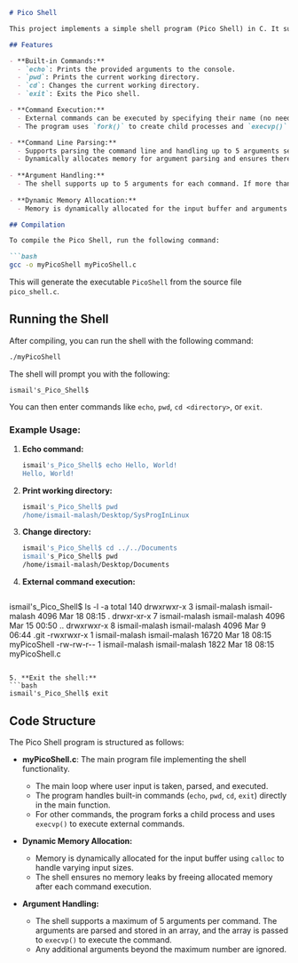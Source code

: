 ```markdown
# Pico Shell

This project implements a simple shell program (Pico Shell) in C. It supports basic shell functionalities such as built-in commands (`echo`, `pwd`, `cd`, `exit`), command execution via `fork()` and `execvp()`, and dynamic argument handling (with a maximum of 5 arguments per command). The shell can execute commands either by their full paths or just by their names (if available in the system's PATH).

## Features

- **Built-in Commands:**
  - `echo`: Prints the provided arguments to the console.
  - `pwd`: Prints the current working directory.
  - `cd`: Changes the current working directory.
  - `exit`: Exits the Pico shell.

- **Command Execution:**
  - External commands can be executed by specifying their name (no need for full path).
  - The program uses `fork()` to create child processes and `execvp()` to replace the child process with the specified command.

- **Command Line Parsing:**
  - Supports parsing the command line and handling up to 5 arguments separated by spaces.
  - Dynamically allocates memory for argument parsing and ensures there are no memory leaks.
  
- **Argument Handling:**
  - The shell supports up to 5 arguments for each command. If more than 5 arguments are provided, they will be ignored.
  
- **Dynamic Memory Allocation:**
  - Memory is dynamically allocated for the input buffer and arguments to handle varying input sizes and avoid memory leaks.

## Compilation

To compile the Pico Shell, run the following command:

```bash
gcc -o myPicoShell myPicoShell.c
```

This will generate the executable `PicoShell` from the source file `pico_shell.c`.

## Running the Shell

After compiling, you can run the shell with the following command:

```bash
./myPicoShell
```

The shell will prompt you with the following:

```
ismail's_Pico_Shell$
```

You can then enter commands like `echo`, `pwd`, `cd <directory>`, or `exit`.

### Example Usage:

1. **Echo command:**
   ```bash
   ismail's_Pico_Shell$ echo Hello, World!
   Hello, World!
   ```

2. **Print working directory:**
   ```bash
   ismail's_Pico_Shell$ pwd
   /home/ismail-malash/Desktop/SysProgInLinux
   ```

3. **Change directory:**
   ```bash
   ismail's_Pico_Shell$ cd ../../Documents
   ismail's_Pico_Shell$ pwd
   /home/ismail-malash/Desktop/Documents
   ```

4. **External command execution:**
   ```bash
ismail's_Pico_Shell$ ls -l -a
total 140
drwxrwxr-x 3 ismail-malash ismail-malash  4096 Mar 18 08:15 .
drwxr-xr-x 7 ismail-malash ismail-malash  4096 Mar 15 00:50 ..
drwxrwxr-x 8 ismail-malash ismail-malash  4096 Mar  9 06:44 .git
-rwxrwxr-x 1 ismail-malash ismail-malash 16720 Mar 18 08:15 myPicoShell
-rw-rw-r-- 1 ismail-malash ismail-malash  1822 Mar 18 08:15 myPicoShell.c
   ```

5. **Exit the shell:**
   ```bash
   ismail's_Pico_Shell$ exit
   ```

## Code Structure

The Pico Shell program is structured as follows:

- **myPicoShell.c**: The main program file implementing the shell functionality.
  - The main loop where user input is taken, parsed, and executed.
  - The program handles built-in commands (`echo`, `pwd`, `cd`, `exit`) directly in the main function.
  - For other commands, the program forks a child process and uses `execvp()` to execute external commands.
  
- **Dynamic Memory Allocation:**
  - Memory is dynamically allocated for the input buffer using `calloc` to handle varying input sizes.
  - The shell ensures no memory leaks by freeing allocated memory after each command execution.

- **Argument Handling:**
  - The shell supports a maximum of 5 arguments per command. The arguments are parsed and stored in an array, and the array is passed to `execvp()` to execute the command.
  - Any additional arguments beyond the maximum number are ignored.
